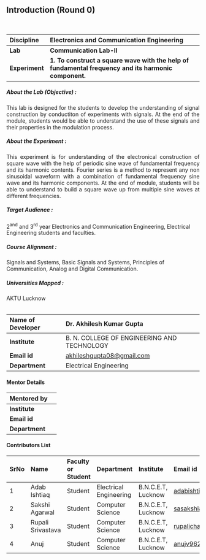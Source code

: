 ## Introduction (Round 0)

<br>

<b>Discipline | <b>Electronics and Communication Engineering
:--|:--|
<b> Lab | <b> Communication Lab-II
<b> Experiment|    <b>1. To construct a square wave with the help of fundamental frequency and its harmonic component.
 
<h5> About the Lab (Objective) :
</h5> <p align="justify">This lab is designed for the students to develop the understanding of signal construction by conductiton of experiments with signals. At the end of the module, students would be able to understand the use of these signals and their properties in the modulation process.</p>
 <h5> About the Experiment : </h5>
<p align="justify">This experiment is for understanding of the electronical construction of square wave with the help of periodic sine wave of fundamental frequency and its harmonic contents. Fourier series is a method to represent any non sinusoidal waveform with a combination of fundamental frequency sine wave and its harmonic components. At the end of module, students will be able to understand to build a square wave up from multiple sine waves at different frequencies.</p>

<h5> Target Audience : </h5>
 2<sup>and</sup> and 3<sup>rd</sup> year Electronics and Communication Engineering, Electrical Engineering students and faculties.

<h5> Course Alignment : </h5>
Signals and Systems, Basic Signals and Systems, Principles of Communication, Analog and Digital Communication.

<h5> Universities Mapped : </h5>
AKTU Lucknow
<br>
<br>



<b>Name of Developer |</b>Dr. Akhilesh Kumar Gupta 
:--|:--|
<b> Institute | </b> B. N. COLLEGE OF ENGINEERING AND TECHNOLOGY
<b> Email id|     </b>akhileshgupta08@gmail.com 
<b> Department | Electrical Engineering
#### Mentor Details

<b>Mentored by | </b> 
:--|:--|
<b> Institute | </b> 
<b> Email id|     </b> 
<b> Department | 
#### Contributors List

SrNo | Name | Faculty or Student | Department| Institute | Email id
:--|:--|:--|:--|:--|:--|
1 |Adab Ishtiaq | Student | Electrical Engineering | B.N.C.E.T, Lucknow |adabishtiaq123@gmail.com
2 |Sakshi Agarwal | Student | Computer Science | B.N.C.E.T, Lucknow |sasakshiagarwal369@gmail.com
3 |Rupali Srivastava | Student | Computer Science | B.N.C.E.T, Lucknow |rupalichandrasrivastava@gmail.com
4 |Anuj  | Student | Computer Science | B.N.C.E.T, Lucknow |anujv962@gmail.com


<br>
